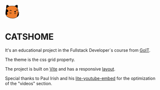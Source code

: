 ![kitty](/src/images/cat.svg)
# CATSHOME

It's an educational project in the Fullstack Developer`s course from [GoIT](https://html-m-lp-ua.goit.global/).

The theme is the css grid property.

The project is built on [Vite](https://vitejs.dev) and has a responsive [layout](https://www.figma.com/file/3DeLKaPDewHZeMRYaoU28o/Grids?type=design&mode=design&t=z602iCJ8mNMfG06z-0).

Special thanks to Paul Irish and his [lite-youtube-embed](https://github.com/paulirish/lite-youtube-embed) for the optimization of the "videos" section.
